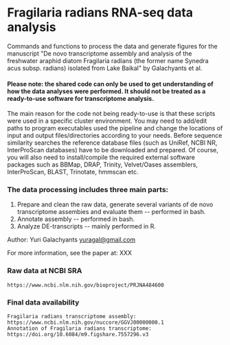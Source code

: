 # Fragilaria radians RNA-seq data analysis

Commands and functions to process the data and generate figures for the manuscript "De novo transcriptome assembly and analysis of the freshwater araphid diatom Fragilaria radians (the former name Synedra acus subsp. radians) isolated from Lake Baikal" by Galachyants et al.

#### Please note: the shared code can only be used to get understanding of how the data analyses were performed. It should not be treated as a ready-to-use software for transcriptome analysis.

The main reason for the code not being ready-to-use is that these scripts were used in a specific cluster environment. You may need to add/edit paths to program executables used the pipeline and change the locations of input and output files/directories according to your needs. Before sequence similarity searches the reference database files (such as UniRef, NCBI NR, InterProScan databases) have to be downloaded and prepared. Of course, you will also need to install/compile the required external software packages such as BBMap, DRAP, Trinity, Velvet/Oases assemblers, InterProScan, BLAST, Trinotate, hmmscan etc.

### The data processing includes three main parts: 
 1) Prepare and clean the raw data, generate several variants of de novo transcriptome assembies and evaluate them -- performed in bash.
 2) Annotate assembly -- performed in bash.
 3) Analyze DE-transcripts -- mainly performed in R.

Author: Yuri Galachyants yuragal@gmail.com

For more information, see the paper at: XXX

### Raw data at NCBI SRA
    https://www.ncbi.nlm.nih.gov/bioproject/PRJNA484600

### Final data availability
    Fragilaria radians transcriptome assembly: https://www.ncbi.nlm.nih.gov/nuccore/GGVJ00000000.1
    Annotation of Fragilaria radians transcriptome: https://doi.org/10.6084/m9.figshare.7557296.v3
    